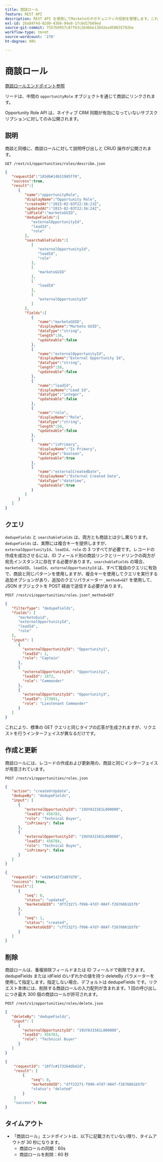 ```yaml
---
title: 商談ロール
feature: REST API
description: REST API を使用してMarketoのオポチュニティの役割を管理します。これには、説明、複合重複排除フィールドを使用したクエリ、作成更新削除、タイムアウト、CRM 同期なしが含まれます。
exl-id: 2ba84f4d-82d0-4368-94e8-1fc6d17b69ed
source-git-commit: 7557b9957c87f63c2646be13842ea450035792be
workflow-type: tm+mt
source-wordcount: '270'
ht-degree: 90%

---
```


# 商談ロール

[商談ロールエンドポイント参照](https://developer.adobe.com/marketo-apis/api/mapi/#tag/Opportunities/operation/getOpportunityRolesUsingGET)

リードは、中間の `opportunityRole` オブジェクトを通じて商談にリンクされます。

Opportunity Role API は、ネイティブ CRM 同期が有効になっていないサブスクリプションに対してのみ公開されます。

## 説明

商談と同様に、商談ロールに対して説明呼び出しと CRUD 操作が公開されます。

```
GET /rest/v1/opportunities/roles/describe.json
```

```json
{
   "requestId":"185d6#14b51985ff0",
   "success":true,
   "result":[
      {
         "name":"opportunityRole",
         "displayName":"Opportunity Role",
         "createdAt":"2015-02-03T22:36:23Z",
         "updatedAt":"2015-02-03T22:36:24Z",
         "idField":"marketoGUID",
         "dedupeFields":[
            "externalOpportunityId",
            "leadId",
            "role"
         ],
         "searchableFields":[
            [
               "externalOpportunityId",
               "leadId",
               "role"
            ],
            [
               "marketoGUID"
            ],
            [
               "leadId"
            ],
            [
               "externalOpportunityId"
            ]
         ],
         "fields":[
            {
               "name":"marketoGUID",
               "displayName":"Marketo GUID",
               "dataType":"string",
               "length":36,
               "updateable":false
            },
            {
               "name":"externalOpportunityId",
               "displayName":"External Opportunity Id",
               "dataType":"string",
               "length":50,
               "updateable":false
            },
            {
               "name":"leadId",
               "displayName":"Lead Id",
               "dataType":"integer",
               "updateable":false
            },
            {
               "name":"role",
               "displayName":"Role",
               "dataType":"string",
               "length":50,
               "updateable":false
            },
            {
               "name":"isPrimary",
               "displayName":"Is Primary",
               "dataType":"boolean",
               "updateable":true
            },
            {
               "name":"externalCreatedDate",
               "displayName":"External Created Date",
               "dataType":"datetime",
               "updateable":true
            }
         ]
      }
   ]
}
```

## クエリ

`dedupeFields` と `searchableFields` は、両方とも商談とは少し異なります。`dedupeFields` は、実際には複合キーを提供しますが、`externalOpportunityId`、`leadId`、`role` の 3 つすべてが必要です。レコードの作成を成功させるには、ID フィールド別の商談リンクとリードリンクの両方が宛先インスタンスに存在する必要があります。`searchableFields` の場合、`marketoGUID`、`leadId`、`externalOpportunityId` は、すべて独自のクエリに有効で、商談と同じパターンを使用しますが、複合キーを使用してクエリを実行する追加オプションがあり、追加のクエリパラメーター `_method=GET` を使用して、JSON オブジェクトを POST 経由で送信する必要があります。

```
POST /rest/v1/opportunities/roles.json?_method=GET
```

```json
{
   "filterType": "dedupeFields",
   "fields": [
      "marketoGuid",
      "externalOpportunityId",
      "leadId",
      "role"
   ],
   "input": [
      {
        "externalOpportunityId": "Opportunity1",
        "leadId": 1,
        "role": "Captain"
      },
      {
        "externalOpportunityId": "Opportunity2",
        "leadId": 1872,
        "role": "Commander"
      },
      {
        "externalOpportunityId": "Opportunity3",
        "leadId": 273891,
        "role": "Lieutenant Commander"
      }
   ]
}
```

これにより、標準の GET クエリと同じタイプの応答が生成されますが、リクエストを行うインターフェイスが異なるだけです。

## 作成と更新

商談ロールには、レコードの作成および更新用の、商談と同じインターフェイスが用意されています。

```
POST /rest/v1/opportunities/roles.json
```

```json
{
   "action": "createOrUpdate",
   "dedupeBy": "dedupeFields",
   "input": [
      {
         "externalOpportunityId": "19UYA31581L000000",
         "leadId": 456783,
         "role": "Technical Buyer",
         "isPrimary": false
      },
      {
         "externalOpportunityId": "19UYA31581L000000",
         "leadId": 456784,
         "role": "Technical Buyer",
         "isPrimary": false
      }
   ]
}
```

```json
{
   "requestId": "e42b#14272d07d78",
   "success": true,
   "result":[
      {
         "seq": 0,
         "status": "updated",
         "marketoGUID": "dff23271-f996-47d7-984f-f2676861b5fb"
      },
      {
         "seq": 1,
         "status": "created",
         "marketoGUID": "cff23271-f996-47d7-984f-f2676861b5fb"
      }
   ]
}
```

## 削除

商談ロールは、重複排除フィールドまたは ID フィールドで削除できます。dedupeFields または idField のいずれかの値を持つ deleteBy パラメーターを使用して指定します。指定しない場合、デフォルトは dedupeFields です。リクエスト本体には、削除する商談ロールの入力配列が含まれます。1 回の呼び出しにつき最大 300 個の商談ロールが許可されます。

```
POST /rest/v1/opportunities/roles/delete.json
```

```json
{
   "deleteBy": "dedupeFields",
   "input": [
      {
        "externalOpportunityId": "19UYA31581L000000",
        "leadId": 456783,
        "role": "Technical Buyer"
      }
   ]
}
```

```json
{
    "requestId": "10f7c#173264db42d",
    "result": [
        {
            "seq": 0,
            "marketoGUID": "dff23271-f996-47d7-984f-f2676861b5fb"
            "status": "deleted"
        }
    ]
    "success": true
}
```

## タイムアウト

- 「商談ロール」エンドポイントは、以下に記載されていない限り、タイムアウトが 30 秒になります。
   - 商談ロールの同期：60s
   - 商談ロールを削除：60 秒
